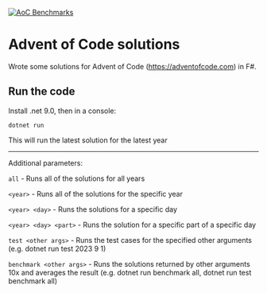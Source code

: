 [![AoC Benchmarks](https://github.com/Gabriel1986/Advent-of-Code/actions/workflows/benchmarks.yml/badge.svg)](https://github.com/Gabriel1986/Advent-of-Code/actions/workflows/benchmarks.yml)

# Advent of Code solutions

Wrote some solutions for Advent of Code (https://adventofcode.com) in F#.

## Run the code

Install .net 9.0, then in a console:

```
dotnet run
```

This will run the latest solution for the latest year

---

Additional parameters:

`all` - Runs all of the solutions for all years

`<year>` - Runs all of the solutions for the specific year

`<year> <day>` - Runs the solutions for a specific day

`<year> <day> <part>` - Runs the solution for a specific part of a specific day

`test <other args>` - Runs the test cases for the specified other arguments (e.g. dotnet run test 2023 9 1)

`benchmark <other args>` - Runs the solutions returned by other arguments 10x and averages the result (e.g. dotnet run benchmark all, dotnet run test benchmark all)

